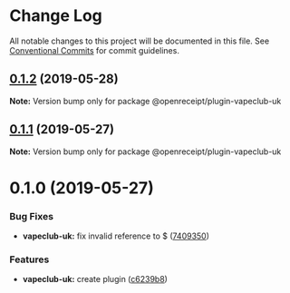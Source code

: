 # Change Log

All notable changes to this project will be documented in this file.
See [Conventional Commits](https://conventionalcommits.org) for commit guidelines.

## [0.1.2](https://github.com/openreceipt/source/compare/v0.1.1...v0.1.2) (2019-05-28)

**Note:** Version bump only for package @openreceipt/plugin-vapeclub-uk





## [0.1.1](https://github.com/openreceipt/source/compare/v0.1.0...v0.1.1) (2019-05-27)

**Note:** Version bump only for package @openreceipt/plugin-vapeclub-uk





# 0.1.0 (2019-05-27)


### Bug Fixes

* **vapeclub-uk:** fix invalid reference to $ ([7409350](https://github.com/openreceipt/source/commit/7409350))


### Features

* **vapeclub-uk:** create plugin ([c6239b8](https://github.com/openreceipt/source/commit/c6239b8))
